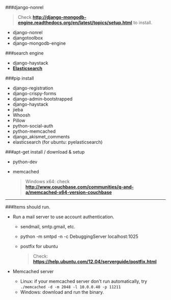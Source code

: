###django-nonrel
  > Check **http://django-mongodb-engine.readthedocs.org/en/latest/topics/setup.html** to install.

* django-nonrel
* djangotoolbox
* django-mongodb-engine

###search engine
* django-haystack
* **[Elasticsearch](http://www.elasticsearch.org/overview/elkdownloads/)**

###pip install
* django-registration
* django-crispy-forms
* django-admin-bootstrapped
* django-haystack
* jieba
* Whoosh
* Pillow
* python-social-auth
* python-memcached
* django_akismet_comments
* elasticsearch (for ubuntu: pyelasticsearch)

###apt-get install / download & setup
* python-dev
* memcached

  > Windows x64: check **http://www.couchbase.com/communities/q-and-a/memcached-x64-version-couchbase**

-----
###Items should run.
* Run a mail server to use account authentication.
  * sendmail, smtp.gmail, etc. 
  * python -m smtpd -n -c DebuggingServer localhost:1025
  * postfix for ubuntu

    > Check: **https://help.ubuntu.com/12.04/serverguide/postfix.html**

* Memcached server
  * Linux: if your memcached server don't run automatically, try `./memcached -d -m 2048 -l 10.0.0.40 -p 11211`
  * Windows: download and run the binary.
